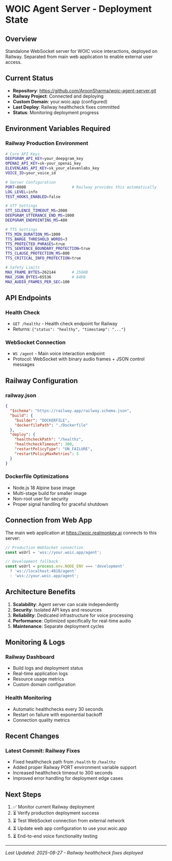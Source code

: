 # WOIC Agent Server - Deployment State

## Overview
Standalone WebSocket server for WOIC voice interactions, deployed on Railway.
Separated from main web application to enable external user access.

## Current Status
- **Repository**: https://github.com/AroonSharma/woic-agent-server.git
- **Railway Project**: Connected and deploying
- **Custom Domain**: your.woic.app (configured)
- **Last Deploy**: Railway healthcheck fixes committed
- **Status**: Monitoring deployment progress

## Environment Variables Required

### Railway Production Environment
```bash
# Core API Keys
DEEPGRAM_API_KEY=your_deepgram_key
OPENAI_API_KEY=sk-your_openai_key  
ELEVENLABS_API_KEY=sk_your_elevenlabs_key
VOICE_ID=your_voice_id

# Server Configuration
PORT=8080                    # Railway provides this automatically
LOG_LEVEL=info
TEST_HOOKS_ENABLED=false

# STT Settings
STT_SILENCE_TIMEOUT_MS=2000
DEEPGRAM_UTTERANCE_END_MS=1000  
DEEPGRAM_ENDPOINTING_MS=400

# TTS Settings
TTS_MIN_DURATION_MS=1000
TTS_BARGE_THRESHOLD_WORDS=3
TTS_PROTECTED_PHRASES=true
TTS_SENTENCE_BOUNDARY_PROTECTION=true
TTS_CLAUSE_PROTECTION_MS=800
TTS_CRITICAL_INFO_PROTECTION=true

# Safety Limits
MAX_FRAME_BYTES=262144       # 256KB
MAX_JSON_BYTES=65536         # 64KB  
MAX_AUDIO_FRAMES_PER_SEC=100
```

## API Endpoints

### Health Check
- `GET /healthz` - Health check endpoint for Railway
- Returns: `{"status": "healthy", "timestamp": "..."}`

### WebSocket Connection
- `WS /agent` - Main voice interaction endpoint
- Protocol: WebSocket with binary audio frames + JSON control messages

## Railway Configuration

### railway.json
```json
{
  "$schema": "https://railway.app/railway.schema.json",
  "build": {
    "builder": "DOCKERFILE", 
    "dockerfilePath": "./Dockerfile"
  },
  "deploy": {
    "healthcheckPath": "/healthz",
    "healthcheckTimeout": 300,
    "restartPolicyType": "ON_FAILURE",
    "restartPolicyMaxRetries": 5
  }
}
```

### Dockerfile Optimizations
- Node.js 18 Alpine base image
- Multi-stage build for smaller image
- Non-root user for security
- Proper signal handling for graceful shutdown

## Connection from Web App

The main web application at https://woic.realmonkey.ai connects to this server:

```typescript
// Production WebSocket connection
const wsUrl = 'wss://your.woic.app/agent';

// Development fallback  
const wsUrl = process.env.NODE_ENV === 'development' 
  ? 'ws://localhost:4010/agent'
  : 'wss://your.woic.app/agent';
```

## Architecture Benefits

1. **Scalability**: Agent server can scale independently 
2. **Security**: Isolated API keys and resources
3. **Reliability**: Dedicated infrastructure for voice processing
4. **Performance**: Optimized specifically for real-time audio
5. **Maintenance**: Separate deployment cycles

## Monitoring & Logs

### Railway Dashboard
- Build logs and deployment status
- Real-time application logs
- Resource usage metrics
- Custom domain configuration

### Health Monitoring
- Automatic healthchecks every 30 seconds
- Restart on failure with exponential backoff
- Connection quality metrics

## Recent Changes

### Latest Commit: Railway Fixes
- Fixed healthcheck path from `/health` to `/healthz`
- Added proper Railway PORT environment variable support
- Increased healthcheck timeout to 300 seconds
- Improved error handling for deployment edge cases

## Next Steps

1. ✅ Monitor current Railway deployment
2. ⏳ Verify production deployment success  
3. ⏳ Test WebSocket connection from external network
4. ⏳ Update web app configuration to use your.woic.app
5. ⏳ End-to-end voice functionality testing

---
*Last Updated: 2025-08-27 - Railway healthcheck fixes deployed*